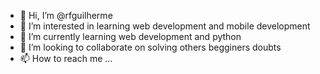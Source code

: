 - 👋 Hi, I’m @rfguilherme
- 👀 I’m interested in learning web development and mobile development 
- 🌱 I’m currently learning web development and python
- 💞️ I’m looking to collaborate on solving others begginers doubts
- 📫 How to reach me ...

<!---
rfguilherme/rfguilherme is a ✨ special ✨ repository because its `README.md` (this file) appears on your GitHub profile.
You can click the Preview link to take a look at your changes.
--->
